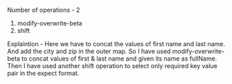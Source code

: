 Number of operations - 2
1. modify-overwrite-beta
2. shift

Explaintion -
Here we have to concat the values of first name and last name.
And add the city and zip in the outer map.
So I have used modify-overwrite-beta to concat values of first & last name and given its name as fullName.
Then I have used another shift operation to select only required key value pair in the expect format.